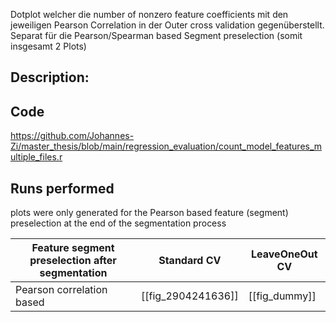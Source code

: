 Dotplot welcher die number of nonzero feature coefficients mit den jeweiligen Pearson Correlation in der Outer cross validation gegenüberstellt.
Separat für die Pearson/Spearman based Segment preselection (somit insgesamt 2 Plots)

## Description:

## Code
https://github.com/Johannes-Zi/master_thesis/blob/main/regression_evaluation/count_model_features_multiple_files.r

## Runs performed
plots were only generated for the Pearson based feature (segment) preselection at the end of the segmentation process

| Feature segment preselection after segmentation | Standard CV        | LeaveOneOut CV     |
| ----------------------------------------------- | ------------------ | ------------------ |
| Pearson correlation based                       | [[fig_2904241636]] | [[fig_dummy]] |
